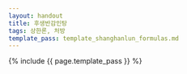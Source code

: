 ```yaml
---
layout: handout
title: 후생반감인탕
tags: 상한론, 처방
template_pass: template_shanghanlun_formulas.md
---
```



{% include {{ page.template_pass }} %}